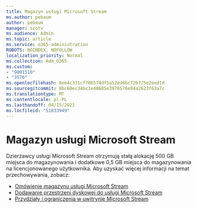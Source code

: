 ```yaml
---
title: Magazyn usługi Microsoft Stream
ms.author: pebaum
author: pebaum
manager: scotv
ms.audience: Admin
ms.topic: article
ms.service: o365-administration
ROBOTS: NOINDEX, NOFOLLOW
localization_priority: Normal
ms.collection: Adm_O365
ms.custom:
- "9001510"
- "3570"
ms.openlocfilehash: 8ee4c331cf706574df5a52ed66c72b775e2eed1d
ms.sourcegitcommit: 8bc60ec34bc1e40685e3976576e04a2623f63a7c
ms.translationtype: MT
ms.contentlocale: pl-PL
ms.lasthandoff: 04/15/2021
ms.locfileid: "51833949"
---
```

# <a name="microsoft-stream-storage"></a>Magazyn usługi Microsoft Stream

Dzierżawcy usługi Microsoft Stream otrzymują stałą alokację 500 GB miejsca do magazynowania i dodatkowe 0,5 GB miejsca do magazynowania na licencjonowanego użytkownika.
Aby uzyskać więcej informacji na temat przechowywania, zobacz:

- [Omówienie magazynu usługi Microsoft Stream](https://docs.microsoft.com/stream/license-overview#storage)
- [Dodawanie przestrzeni dyskowej do usługi Microsoft Stream](https://docs.microsoft.com/stream/storage-add-on)
- [Przydziały i ograniczenia w uwitrynie Microsoft Stream](https://docs.microsoft.com/stream/quotas-and-limitations)
